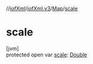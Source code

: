//[iofXml](../../../index.md)/[iofXml.v3](../index.md)/[Map](index.md)/[scale](scale.md)

# scale

[jvm]\
protected open var [scale](scale.md): [Double](https://kotlinlang.org/api/latest/jvm/stdlib/kotlin/-double/index.html)
